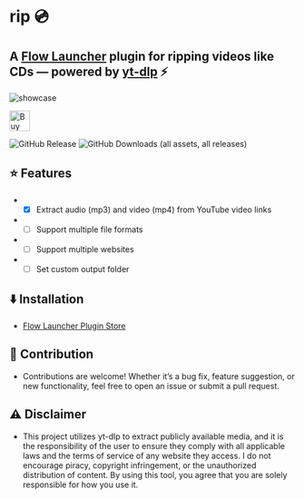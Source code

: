 rip 💿
==================

## A [Flow Launcher](https://github.com/Flow-Launcher/Flow.Launcher) plugin for ripping videos like CDs — powered by [yt-dlp](https://github.com/yt-dlp/yt-dlp) ⚡

![showcase](https://github.com/user-attachments/assets/5162c892-b5c2-4603-b335-265f6b6e8ce8)

<a href='https://ko-fi.com/O5O71IJ23T' target='_blank'><img height='36' style='border:0px;height:36px;' src='https://storage.ko-fi.com/cdn/kofi6.png?v=6' border='0' alt='Buy Me a Coffee at ko-fi.com' /></a>

![GitHub Release](https://img.shields.io/github/v/release/iivinn/rip) ![GitHub Downloads (all assets, all releases)](https://img.shields.io/github/downloads/iivinn/rip/total)

## ⭐ Features
- - [x] Extract audio (mp3) and video (mp4) from YouTube video links
- - [ ] Support multiple file formats
- - [ ] Support multiple websites
- - [ ] Set custom output folder

## ⬇️ Installation
- [Flow Launcher Plugin Store](https://github.com/Flow-Launcher/Flow.Launcher/?tab=readme-ov-file#-plugin-store)

## 🙌 Contribution
- Contributions are welcome! Whether it’s a bug fix, feature suggestion, or new functionality, feel free to open an issue or submit a pull request.

## ⚠️ Disclaimer
- This project utilizes yt-dlp to extract publicly available media, and it is the responsibility of the user to ensure they comply with all applicable laws and the terms of service of any website they access. I do not encourage piracy, copyright infringement, or the unauthorized distribution of content. By using this tool, you agree that you are solely responsible for how you use it.

